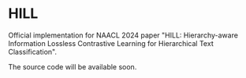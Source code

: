 # HILL
Official implementation for NAACL 2024 paper "HILL: Hierarchy-aware Information Lossless Contrastive Learning for Hierarchical Text Classification".

The source code will be available soon.
